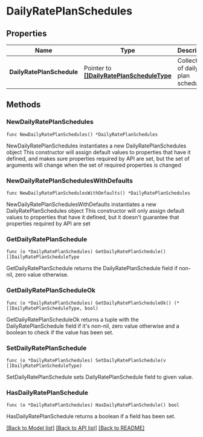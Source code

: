 # DailyRatePlanSchedules

## Properties

Name | Type | Description | Notes
------------ | ------------- | ------------- | -------------
**DailyRatePlanSchedule** | Pointer to [**[]DailyRatePlanScheduleType**](DailyRatePlanScheduleType.md) | Collection of daily rate plan schedules. | [optional] 

## Methods

### NewDailyRatePlanSchedules

`func NewDailyRatePlanSchedules() *DailyRatePlanSchedules`

NewDailyRatePlanSchedules instantiates a new DailyRatePlanSchedules object
This constructor will assign default values to properties that have it defined,
and makes sure properties required by API are set, but the set of arguments
will change when the set of required properties is changed

### NewDailyRatePlanSchedulesWithDefaults

`func NewDailyRatePlanSchedulesWithDefaults() *DailyRatePlanSchedules`

NewDailyRatePlanSchedulesWithDefaults instantiates a new DailyRatePlanSchedules object
This constructor will only assign default values to properties that have it defined,
but it doesn't guarantee that properties required by API are set

### GetDailyRatePlanSchedule

`func (o *DailyRatePlanSchedules) GetDailyRatePlanSchedule() []DailyRatePlanScheduleType`

GetDailyRatePlanSchedule returns the DailyRatePlanSchedule field if non-nil, zero value otherwise.

### GetDailyRatePlanScheduleOk

`func (o *DailyRatePlanSchedules) GetDailyRatePlanScheduleOk() (*[]DailyRatePlanScheduleType, bool)`

GetDailyRatePlanScheduleOk returns a tuple with the DailyRatePlanSchedule field if it's non-nil, zero value otherwise
and a boolean to check if the value has been set.

### SetDailyRatePlanSchedule

`func (o *DailyRatePlanSchedules) SetDailyRatePlanSchedule(v []DailyRatePlanScheduleType)`

SetDailyRatePlanSchedule sets DailyRatePlanSchedule field to given value.

### HasDailyRatePlanSchedule

`func (o *DailyRatePlanSchedules) HasDailyRatePlanSchedule() bool`

HasDailyRatePlanSchedule returns a boolean if a field has been set.


[[Back to Model list]](../README.md#documentation-for-models) [[Back to API list]](../README.md#documentation-for-api-endpoints) [[Back to README]](../README.md)


